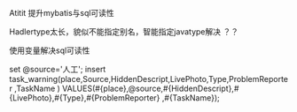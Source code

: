 Atitit 提升mybatis与sql可读性


Hadlertype太长，貌似不能指定别名，智能指定javatype解决 ？？

使用变量解决sql可读性

set @source='人工';
insert task_warning(place,Source,HiddenDescript,LivePhoto,Type,ProblemReporter ,TaskName )
VALUES(#{place},@source,#{HiddenDescript},#{LivePhoto},#{Type},#{ProblemReporter} ,#{TaskName});

